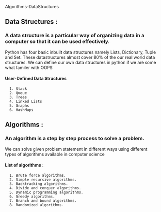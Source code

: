 <snippet>
  <content><![CDATA[

# Algorithms-DataStructures
## Data Structures :
  ### A data structure is a particular way of organizing data in a computer so that it can be used effectively.
  Python has four basic inbuilt data structures namely Lists, Dictionary, Tuple and Set.
  These datastructures almost cover 80% of the our real world data structures.
  We can define our own data structures in python if we are some what familer with OOPS
  #### User-Defined Data Structures
      1. Stack
      2. Queue
      3. Trees
      4. Linked Lists
      5. Graphs
      6. HashMaps
  
 ## Algorithms :
   ### An algorithm is a step by step process to solve a problem.
   We can solve given problem statement in different ways using different types of algorithms available in computer science
   #### List of algorithms :
      1. Brute force algorithms.
      2. Simple recursive algorithms.
      3. Backtracking algorithms.
      4. Divide and conquer algorithms.
      5. Dynamic programming algorithms.
      6. Greedy algorithms.
      7. Branch and bound algorithms.
      8. Randomized algorithms.

</content>
  <tabTrigger></tabTrigger>
</snippet>
